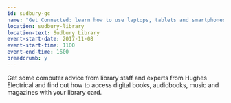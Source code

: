 ```yaml
---
id: sudbury-gc
name: "Get Connected: learn how to use laptops, tablets and smartphones with Hughes Electrical"
location: sudbury-library
location-text: Sudbury Library
event-start-date: 2017-11-08
event-start-time: 1100
event-end-time: 1600
breadcrumb: y
---
```


Get some computer advice from library staff and experts from Hughes Electrical and find out how to access digital books, audiobooks, music and magazines with your library card.
